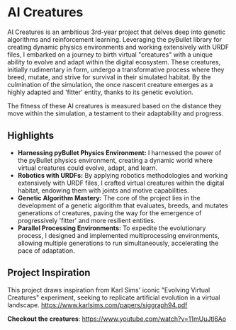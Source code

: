 # AI Creatures
AI Creatures is an ambitious 3rd-year project that delves deep into genetic algorithms and reinforcement learning. Leveraging the pyBullet library for creating dynamic physics environments and working extensively with URDF files, I embarked on a journey to birth virtual "creatures" with a unique ability to evolve and adapt within the digital ecosystem. These creatures, initially rudimentary in form, undergo a transformative process where they breed, mutate, and strive for survival in their simulated habitat. By the culmination of the simulation, the once nascent creature emerges as a highly adapted and 'fitter' entity, thanks to its genetic evolution.

The fitness of these AI creatures is measured based on the distance they move within the simulation, a testament to their adaptability and progress.

## Highlights
- **Harnessing pyBullet Physics Environment:** I harnessed the power of the pyBullet physics environment, creating a dynamic world where virtual creatures could evolve, adapt, and learn.
- **Robotics with URDFs:** By applying robotics methodologies and working extensively with URDF files, I crafted virtual creatures within the digital habitat, endowing them with joints and motive capabilities.
- **Genetic Algorithm Mastery:** The core of the project lies in the development of a genetic algorithm that evaluates, breeds, and mutates generations of creatures, paving the way for the emergence of progressively 'fitter' and more resilient entities.
- **Parallel Processing Environments:** To expedite the evolutionary process, I designed and implemented multiprocessing environments, allowing multiple generations to run simultaneously, accelerating the pace of adaptation.

## Project Inspiration
This project draws inspiration from Karl Sims' iconic "Evolving Virtual Creatures" experiment, seeking to replicate artificial evolution in a virtual landscape. https://www.karlsims.com/papers/siggraph94.pdf 

**Checkout the creatures**: https://www.youtube.com/watch?v=11mUuJtl6Ao
